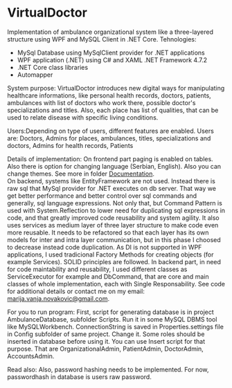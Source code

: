 # VirtualDoctor
Implementation of ambulance organizational system like a three-layered structure using WPF and MySQL Client in .NET Core.
Tehnologies:
- MySql Database using MySqlClient provider     for .NET applications
- WPF application (.NET) using C# and XAML .NET Framework 4.7.2
- .NET Core class libraries
- Automapper

System purpose:
VirtualDoctor introduces new digital ways for manipulating healthcare informations, like personal health records, doctors, patients, ambulances with list of doctors who work there, possible doctor's specializations and titles. Also, each place has list of qualities, that can be used to relate disease with specific living conditions.

Users:Depending on type of users, different features are enabled. Users are:
Doctors, Admins for places, ambulances, titles, specializations and doctors, Admins for health records, Patients

Details of implementation:
On frontend part paging is enabled on tables. Also there is option for changing language (Serbian, English).
Also you can change themes. See more in folder [Documentation](./VirtualDoctor/AmbulanceSystem/Documentation/UserInstructions.md).  
 On backend, systems like EntityFramework are not used. Instead there is raw sql that MySql provider for .NET executes on db server. That way we get better performance and better control over sql commands and generally, sql language expressions. Not only that, but Command Pattern is used with System.Reflection to lower need for duplicating sql expressions in code, and that greatly improved code reusability and system agility. It also uses services as medium layer of three layer structure to make code even more reusable. It needs to be refactored so that each layer has its own models for inter and intra layer communication, but in this phase I choosed to decrease instead code duplication. 
As DI is not supported in WPF applications, I used tradicional Factory Methods for creating objects (for example Services). SOLID principles are followed. In backend part, in need for code maintability and reusability, I used different classes as ServiceExecutor for example and DbCommand, that are core and main classes of whole implementation, each with Single Responsability. See code for additional details or contact me on my email: marija.vanja.novakovic@gmail.com. 

For you to run program:
First, script for generating database is in project AmbulanceDatabase, subfolder Scripts. Run it in some MySQL DBMS tool like MySQLWorkbench. ConnectionString is saved in Properties.settings file in Config subfolder of same project. Change it. Some roles should be inserted in database before using it. You can use Insert script for that purpose. That are OrganizationalAdmin, PatientAdmin, DoctorAdmin, AccountsAdmin.

Read also:
Also, password hashing needs to be implemented. For now, passwordhash in database is users raw password.